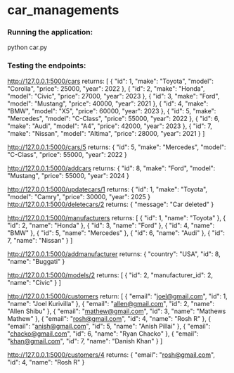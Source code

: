 # car_managements

### Running the application:
python car.py 

### Testing the endpoints:
http://127.0.0.1:5000/cars
returns:
[
    {
        "id": 1,
        "make": "Toyota",
        "model": "Corolla",
        "price": 25000,
        "year": 2022
    },
    {
        "id": 2,
        "make": "Honda",
        "model": "Civic",
        "price": 27000,
        "year": 2023
    },
    {
        "id": 3,
        "make": "Ford",
        "model": "Mustang",
        "price": 40000,
        "year": 2021
    },
    {
        "id": 4,
        "make": "BMW",
        "model": "X5",
        "price": 60000,
        "year": 2023
    },
    {
        "id": 5,
        "make": "Mercedes",
        "model": "C-Class",
        "price": 55000,
        "year": 2022
    },
    {
        "id": 6,
        "make": "Audi",
        "model": "A4",
        "price": 42000,
        "year": 2023
    },
    {
        "id": 7,
        "make": "Nissan",
        "model": "Altima",
        "price": 28000,
        "year": 2021
    }
]

http://127.0.0.1:5000/cars/5
returns:
{
    "id": 5,
    "make": "Mercedes",
    "model": "C-Class",
    "price": 55000,
    "year": 2022
}

http://127.0.0.1:5000/addcars
returns:
{
    "id": 8,
    "make": "Ford",
    "model": "Mustang",
    "price": 55000,
    "year": 2024
}

http://127.0.0.1:5000/updatecars/1
returns:
{
    "id": 1,
    "make": "Toyota",
    "model": "Camry",
    "price": 30000,
    "year": 2025
}
http://127.0.0.1:5000/deletecars/2
returns:
{
    "message": "Car deleted"
}

http://127.0.0.1:5000/manufacturers
returns:
[
    {
        "id": 1,
        "name": "Toyota"
    },
    {
        "id": 2,
        "name": "Honda"
    },
    {
        "id": 3,
        "name": "Ford"
    },
    {
        "id": 4,
        "name": "BMW"
    },
    {
        "id": 5,
        "name": "Mercedes"
    },
    {
        "id": 6,
        "name": "Audi"
    },
    {
        "id": 7,
        "name": "Nissan"
    }
]

http://127.0.0.1:5000/addmanufacturer
returns:
{
    "country": "USA",
    "id": 8,
    "name": "Buggati"
}

http://127.0.0.1:5000/models/2
returns:
[
    {
        "id": 2,
        "manufacturer_id": 2,
        "name": "Civic"
    }
]

http://127.0.0.1:5000/customers
return:
[
    {
        "email": "joel@gmail.com",
        "id": 1,
        "name": "Joel Kurivilla"
    },
    {
        "email": "allen@gmail.com",
        "id": 2,
        "name": "Allen Shibu"
    },
    {
        "email": "mathew@gmail.com",
        "id": 3,
        "name": "Mathews Mathew"
    },
    {
        "email": "rosh@gmail.com",
        "id": 4,
        "name": "Rosh R"
    },
    {
        "email": "anish@gmail.com",
        "id": 5,
        "name": "Anish Pillai"
    },
    {
        "email": "chacko@gmail.com",
        "id": 6,
        "name": "Ryan Chacko"
    },
    {
        "email": "khan@gmail.com",
        "id": 7,
        "name": "Danish Khan"
    }
]

http://127.0.0.1:5000/customers/4
returns:
{
    "email": "rosh@gmail.com",
    "id": 4,
    "name": "Rosh R"
}







